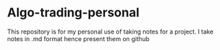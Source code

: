 # Algo-trading-personal
This repository is for my personal use of taking notes for a project. I take notes in .md format hence present them on github
